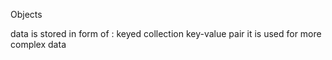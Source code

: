 Objects

data is stored in form of :
      keyed collection
      key-value pair
      it is used for more complex data
      